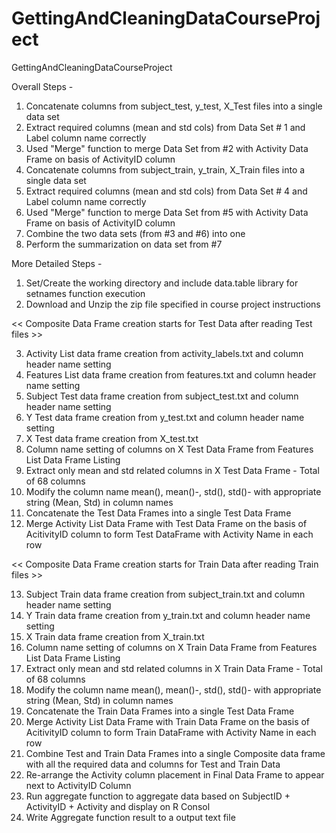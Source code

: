 GettingAndCleaningDataCourseProject
===================================

GettingAndCleaningDataCourseProject

Overall Steps -

1. Concatenate columns from subject_test, y_test, X_Test files into a single data set
2. Extract required columns (mean and std cols) from Data Set # 1 and Label column name correctly
3. Used "Merge" function to merge Data Set from #2 with Activity Data Frame on basis of ActivityID column
4. Concatenate columns from subject_train, y_train, X_Train files into a single data set
5. Extract required columns (mean and std cols) from Data Set # 4 and Label column name correctly
6. Used "Merge" function to merge Data Set from #5 with Activity Data Frame on basis of ActivityID column
7. Combine the two data sets (from #3 and #6) into one
8. Perform the summarization on data set from #7

More Detailed Steps -

1. Set/Create the working directory and include data.table library for setnames function execution
2. Download and Unzip the zip file specified in course project instructions

<< Composite Data Frame creation starts for Test Data after reading Test files >>

3. Activity List data frame creation from activity_labels.txt and column header name setting
4.  Features List data frame creation from features.txt and column header name setting
5.  Subject Test data frame creation from subject_test.txt and column header name setting
6.  Y Test data frame creation from y_test.txt and column header name setting
7.  X Test data frame creation from X_test.txt
8.  Column name setting of columns on X Test Data Frame from Features List Data Frame Listing
9.  Extract only mean and std related columns in X Test Data Frame - Total of 68 columns
10.  Modify the column name mean(), mean()-, std(), std()- with appropriate string (Mean, Std) in column names
11.  Concatenate the Test Data Frames into a single Test Data Frame
12.  Merge Activity List Data Frame with Test Data Frame on the basis of AcitivityID column to form Test DataFrame with Activity Name in each row

<< Composite Data Frame creation starts for Train Data after reading Train files >>

13.  Subject Train data frame creation from subject_train.txt and column header name setting
14.  Y Train data frame creation from y_train.txt and column header name setting
15.  X Train data frame creation from X_train.txt
16.  Column name setting of columns on X Train Data Frame from Features List Data Frame Listing 
17.  Extract only mean and std related columns in X Train Data Frame  - Total of 68 columns
18.  Modify the column name mean(), mean()-, std(), std()- with appropriate string (Mean, Std) in column names
19.  Concatenate the Train Data Frames into a single Test Data Frame
20.  Merge Activity List Data Frame with Train Data Frame on the basis of AcitivityID column to form Train DataFrame with Activity Name in each row
21.  Combine Test and Train Data Frames into a single Composite data frame with all the required data and columns for Test and Train Data 
22.  Re-arrange the Activity column placement in Final Data Frame to appear next to ActivityID Column
23.  Run aggregate function to aggregate data based on SubjectID + ActivityID + Activity and display on R Consol
24.  Write Aggregate function result to a output text file
